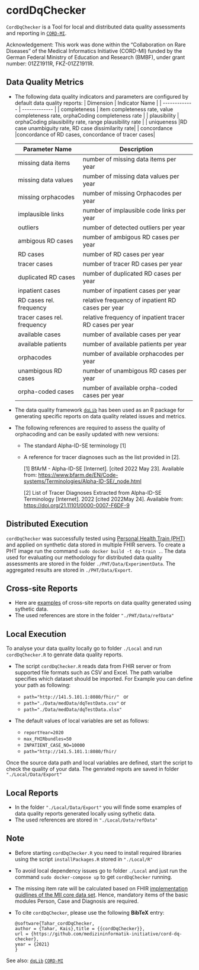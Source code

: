 # cordDqChecker
`CordDqChecker` is a Tool for local and distributed data quality assessments and reporting in [`CORD-MI`](https://www.medizininformatik-initiative.de/de/CORD).

Acknowledgement: This work was done within the “Collaboration on Rare Diseases” of the Medical Informatics Initiative (CORD-MI) funded by the German Federal Ministry of Education and Research (BMBF), under grant number: 01ZZ1911R, FKZ-01ZZ1911R.
## Data Quality Metrics
- The following data quality indicators and parameters are configured by default data quality reports:
  | Dimension  | Indicator Name | 
  | ------------- | ------------- |
  | completeness  | item completeness rate, value completeness rate, orphaCoding completeness rate  | 
  | plausibility  | orphaCoding plausibility rate, range plausibility rate | 
  | uniqueness |RD case unambiguity rate, RD case dissimilarity rate|
  | concordance |concordance of RD cases, concordance of tracer cases| 
  
  |Parameter Name | Description |
  |-------------------------- | ------------|
  | missing data items |  number of missing data items per year |
  | missing data values| number of missing data values per year |
  | missing orphacodes |  number of missing Orphacodes per year |
  | implausible links | number of implausible code links per year |
  | outliers | number of detected outliers per year |
  | ambigous RD cases | number of ambigous RD cases per year |
  | RD cases | number of RD cases per year |
  | tracer cases |  number of tracer RD cases per year |
  | duplicated RD cases |  number of duplicated RD cases per year |
  | inpatient cases |  number of inpatient cases per year |
  | RD cases rel. frequency| relative frequency of inpatient RD cases per year |
  | tracer cases rel. frequency| relative frequency of inpatient tracer RD cases per year |
  | available cases |  number of available cases per year |
  | available patients |  number of  available patients per year |
  | orphacodes | number of available orphacodes per year  |
  | unambigous RD cases | number of unambigous RD cases per year |
  | orpha-coded cases | number of available orpha-coded cases per year|
  
- The data quality framework [`dqLib`](https://github.com/medizininformatik-initiative/dqLib) has been used as an R package for generating specific reports on data quality related issues and metrics.
- The following references are required to assess the quality of orphacoding and can be easily updated with new versions:
  - The standard Alpha-ID-SE terminology [1]
  - A reference for tracer diagnoses such as the list provided in [2].
  
	[1]   BfArM - Alpha-ID-SE [Internet]. [cited 2022 May 23]. Available from: https://www.bfarm.de/EN/Code-systems/Terminologies/Alpha-ID-SE/_node.html 
    
	[2]   List of Tracer Diagnoses Extracted from Alpha-ID-SE Terminology [Internet]. 2022 [cited 2022May 24]. Available from: https://doi.org/21.11101/0000-0007-F6DF-9 

## Distributed Execution
`cordDqChecker` was successfully tested using [Personal Health Train (PHT)](https://websites.fraunhofer.de/PersonalHealthTrain/) and applied on synthetic data stored in multiple FHIR servers.  To create a PHT image run the command ` sudo docker build -t dq-train . `.
The data used for evaluating our methodology for distributed data quality assessments are stored in the folder `./PHT/Data/ExperimentData`. The aggregated results are stored in `./PHT/Data/Export`.

## Cross-site Reports
- Here are [examples](https://github.com/KaisTahar/cordDqChecker-MIM/tree/master/PHT/Data/Export) of cross-site reports on data quality generated using sythetic data.
- The used references are store in the folder ``` "./PHT/Data/refData" ```
  
## Local Execution
To analyse your data quality locally go to folder `./Local` and run `cordDqChecker.R` to genrate data quality reports.

- The script `cordDqChecker.R` reads data from FHIR server or from supported file formats such as CSV and Excel. The path varialbe specifies which dataset should be imported.
For Example you can define your path as following:
  - ```path="http://141.5.101.1:8080/fhir/" ```
  or
  - ``` path="./Data/medData/dqTestData.csv" ```
  or
  - ``` path="./Data/medData/dqTestData.xlsx" ```

- The default values of local variables are set as follows:
  - ``` reportYear=2020 ```
  - ``` max_FHIRbundles=50 ```
  - ``` INPATIENT_CASE_NO=10000 ```
  - ```path="http://141.5.101.1:8080/fhir/``` 

Once the source data path and local variables are defined, start the script to check the quality of your data.
The genrated repots are saved in folder ``` "./Local/Data/Export" ```

## Local Reports
- In the folder  ``` "./Local/Data/Export" ``` you will finde some examples of data quality reports generated locally using sythetic data.
- The used references are stored in ``` "./Local/Data/refData" ```

## Note

- Before starting `cordDqChecker.R` you need to install required libraries using the script `installPackages.R` stored in ``` "./Local/R" ```

- To avoid local dependency issues go to folder `./Local` and just run the command `sudo docker-compose up` to get `cordDqChecker` running.
- The missing item rate will be calculated based on FHIR [implementation guidlines of the MII core data set](https://www.medizininformatik-initiative.de/en/basic-modules-mii-core-data-set). Hence, mandatory items of the basic modules Person, Case and Diagnosis are required.

- To cite `cordDqChecker`, please use the following **BibTeX** entry: 
  ```
  @software{Tahar_cordDqChecker,
  author = {Tahar, Kais},title = {{cordDqChecker}},
  url = {https://github.com/medizininformatik-initiative/cord-dq-checker},
  year = {2021}
  }

  ```
See also:  [`dqLib`](https://github.com/medizininformatik-initiative/dqLib)  [`CORD-MI`](https://www.medizininformatik-initiative.de/de/CORD)


